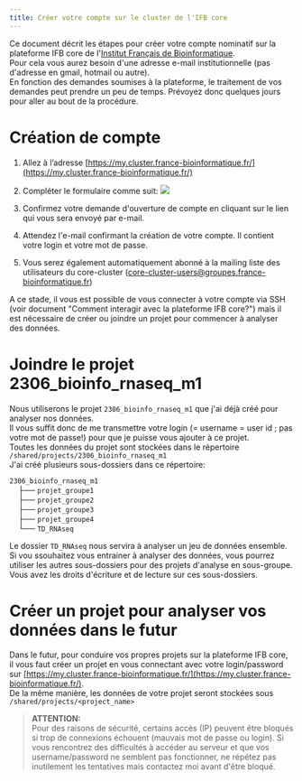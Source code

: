 ```yaml
---
title: Créer votre compte sur le cluster de l'IFB core
---
```


Ce document décrit les étapes pour créer votre compte nominatif sur la plateforme IFB core de l'[Institut Français de Bioinformatique](https://www.france-bioinformatique.fr/).  
Pour cela vous aurez besoin d'une adresse e-mail institutionnelle (pas d'adresse en gmail, hotmail ou autre).  
En fonction des demandes soumises à la plateforme, le traitement de vos demandes peut prendre un peu de temps. Prévoyez donc quelques jours pour aller au bout de la procédure.

# Création de compte

  1. Allez à l’adresse [https://my.cluster.france-bioinformatique.fr/](https://my.cluster.france-bioinformatique.fr/)
  2. Compléter le formulaire comme suit:
![](img/Formulaire_IFBCore.png)

  3. Confirmez votre demande d'ouverture de compte en cliquant sur le lien qui vous sera envoyé par e-mail.
  4. Attendez l'e-mail confirmant la création de votre compte. Il contient votre login et votre mot de passe.
  5. Vous serez également automatiquement abonné à la mailing liste des utilisateurs du core-cluster (core-cluster-users@groupes.france-bioinformatique.fr)

A ce stade, il vous est possible de vous connecter à votre compte via SSH (voir document "Comment interagir avec la plateforme IFB core?") mais il est nécessaire de créer ou joindre un projet pour commencer à analyser des données.


# Joindre le projet 2306_bioinfo_rnaseq_m1

Nous utiliserons le projet `2306_bioinfo_rnaseq_m1` que j'ai déjà créé pour analyser nos données.  
Il vous suffit donc de me transmettre votre login (= username = user id ; pas votre mot de passe!) pour que je puisse vous ajouter à ce projet.  
Toutes les données du projet sont stockées dans le répertoire `/shared/projects/2306_bioinfo_rnaseq_m1`  
J'ai créé plusieurs sous-dossiers dans ce répertoire:

`2306_bioinfo_rnaseq_m1`  
&nbsp;&nbsp;&nbsp;&nbsp;├── `projet_groupe1`  
&nbsp;&nbsp;&nbsp;&nbsp;├── `projet_groupe2`  
&nbsp;&nbsp;&nbsp;&nbsp;├── `projet_groupe3`  
&nbsp;&nbsp;&nbsp;&nbsp;├── `projet_groupe4`  
&nbsp;&nbsp;&nbsp;&nbsp;└── `TD_RNAseq`  

Le dossier `TD_RNAseq` nous servira à analyser un jeu de données ensemble.  
Si vou ssouhaitez vous entrainer à analyser des données, vous pourrez utiliser les autres sous-dossiers pour des projets d'analyse en sous-groupe.  Vous avez les droits d'écriture et de lecture sur ces sous-dossiers.  


# Créer un projet pour analyser vos données dans le futur

Dans le futur, pour conduire vos propres projets sur la plateforme IFB core, il vous faut créer un projet en vous connectant avec votre login/password sur [https://my.cluster.france-bioinformatique.fr/](https://my.cluster.france-bioinformatique.fr/).     
De la même manière, les données de votre projet seront stockées sous `/shared/projects/<project_name>`  


> **ATTENTION:**  
> Pour des raisons de sécurité, certains accès (IP) peuvent être bloqués si trop de connexions échouent (mauvais mot de passe ou login). Si vous rencontrez des difficultés à accéder au serveur et que vos username/password ne semblent pas fonctionner, ne répétez pas inutilement les tentatives mais contactez moi avant d'être bloqué.
